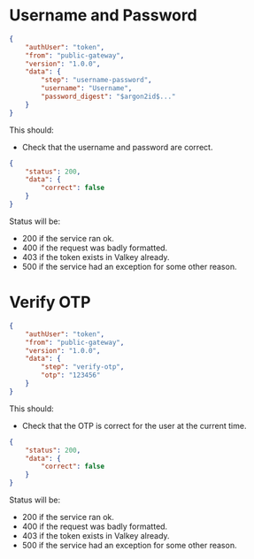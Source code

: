 # Username and Password
```json
{
    "authUser": "token",
    "from": "public-gateway",
    "version": "1.0.0",
    "data": {
        "step": "username-password",
        "username": "Username",
        "password_digest": "$argon2id$..."
    }
}
```

This should:
- Check that the username and password are correct.

```json
{
    "status": 200,
    "data": {
        "correct": false
    }
}
```

Status will be:
- 200 if the service ran ok.
- 400 if the request was badly formatted.
- 403 if the token exists in Valkey already.
- 500 if the service had an exception for some other reason.

# Verify OTP
```json
{
    "authUser": "token",
    "from": "public-gateway",
    "version": "1.0.0",
    "data": {
        "step": "verify-otp",
        "otp": "123456"
    }
}
```

This should:
- Check that the OTP is correct for the user at the current time.

```json
{
    "status": 200,
    "data": {
        "correct": false
    }
}
```

Status will be:
- 200 if the service ran ok.
- 400 if the request was badly formatted.
- 403 if the token exists in Valkey already.
- 500 if the service had an exception for some other reason.
